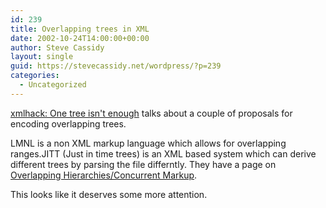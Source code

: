 ```yaml
---
id: 239
title: Overlapping trees in XML
date: 2002-10-24T14:00:00+00:00
author: Steve Cassidy
layout: single
guid: https://stevecassidy.net/wordpress/?p=239
categories:
  - Uncategorized
---
```

[xmlhack: One tree isn't enough](http://www.xmlhack.com/read.php?item=1790) talks about a couple of proposals for encoding overlapping trees.

LMNL is a non XML markup language which allows for overlapping ranges.JITT (Just in time trees) is an XML based system which can derive different trees by parsing the file differntly. They have a page on [Overlapping Hierarchies/Concurrent Markup](http://www.sbl-site2.org/Overlap/).

This looks like it deserves some more attention.
